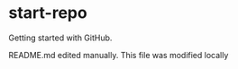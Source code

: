 # start-repo
Getting started with GitHub.

README.md edited manually. This file was modified locally
